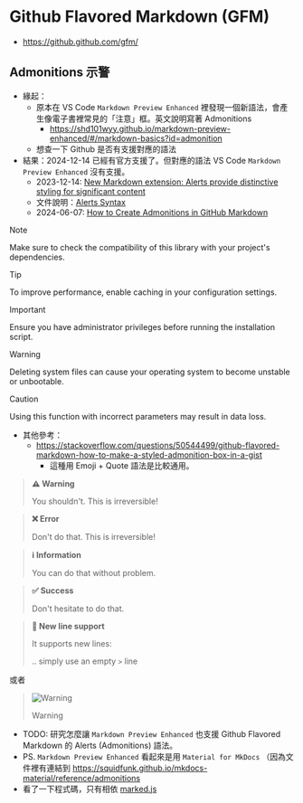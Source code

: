 # Github Flavored Markdown (GFM)

- https://github.github.com/gfm/

## Admonitions 示警

- 緣起：
  - 原本在 VS Code `Markdown Preview Enhanced` 裡發現一個新語法，會產生像電子書裡常見的「注意」框。英文說明寫著 Admonitions
    - https://shd101wyy.github.io/markdown-preview-enhanced/#/markdown-basics?id=admonition
  - 想查一下 Github 是否有支援對應的語法
- 結果：2024-12-14 已經有官方支援了。但對應的語法 VS Code `Markdown Preview Enhanced` 沒有支援。
  - 2023-12-14: [New Markdown extension: Alerts provide distinctive styling for significant content](https://github.blog/changelog/2023-12-14-new-markdown-extension-alerts-provide-distinctive-styling-for-significant-content/)
  - 文件說明：[Alerts Syntax](https://docs.github.com/en/get-started/writing-on-github/getting-started-with-writing-and-formatting-on-github/basic-writing-and-formatting-syntax#alerts)
  - 2024-06-07: [How to Create Admonitions in GitHub Markdown](https://blog.solichain.com/how-to-create-admonitions-in-github-markdown-ab580debcfdc)

> [!NOTE]
> Make sure to check the compatibility of this library with your project's dependencies.

> [!TIP]
> To improve performance, enable caching in your configuration settings.

> [!IMPORTANT]
> Ensure you have administrator privileges before running the installation script.

> [!WARNING]
> Deleting system files can cause your operating system to become unstable or unbootable.

> [!CAUTION]
> Using this function with incorrect parameters may result in data loss.

- 其他參考：
  - https://stackoverflow.com/questions/50544499/github-flavored-markdown-how-to-make-a-styled-admonition-box-in-a-gist
    - 這種用 Emoji + Quote 語法是比較通用。

> **⚠️ Warning**
>
> You shouldn't. This is irreversible!

> **❌ Error**
>
> Don't do that. This is irreversible!

> **ℹ️ Information**
>
> You can do that without problem.

> **✅ Success**
>
> Don't hesitate to do that.

> **🦄 New line support**
>
> It supports new lines:
>
> .. simply use an empty `>` line

或者

> <picture>
>   <source media="(prefers-color-scheme: light)" srcset="https://github.com/Mqxx/GitHub-Markdown/blob/main/blockquotes/badge/light-theme/warning.svg">
>   <img alt="Warning" src="https://github.com/Mqxx/GitHub-Markdown/blob/main/blockquotes/badge/dark-theme/warning.svg">
> </picture><br>
>
> Warning

- TODO: 研究怎麼讓 `Markdown Preview Enhanced` 也支援 Github Flavored Markdown 的 Alerts (Admonitions) 語法。
- PS. `Markdown Preview Enhanced` 看起來是用 `Material for MkDocs` （因為文件裡有連結到 https://squidfunk.github.io/mkdocs-material/reference/admonitions
- 看了一下程式碼，只有相依 [marked.js](https://github.com/markedjs/marked)